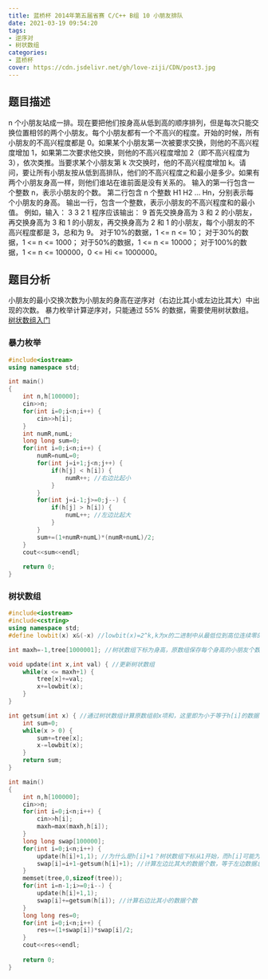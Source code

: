 ```yaml
---
title: 蓝桥杯 2014年第五届省赛 C/C++ B组 10 小朋友排队
date: 2021-03-19 09:54:20
tags:
- 逆序对
- 树状数组
categories:
- 蓝桥杯
cover: https://cdn.jsdelivr.net/gh/love-ziji/CDN/post3.jpg
---
```


## 题目描述

n 个小朋友站成一排。现在要把他们按身高从低到高的顺序排列，但是每次只能交换位置相邻的两个小朋友。每个小朋友都有一个不高兴的程度。开始的时候，所有小朋友的不高兴程度都是 0。如果某个小朋友第一次被要求交换，则他的不高兴程度增加 1，如果第二次要求他交换，则他的不高兴程度增加 2（即不高兴程度为 3），依次类推。当要求某个小朋友第 k 次交换时，他的不高兴程度增加 k。请问，要让所有小朋友按从低到高排队，他们的不高兴程度之和最小是多少。如果有两个小朋友身高一样，则他们谁站在谁前面是没有关系的。
输入的第一行包含一个整数 n，表示小朋友的个数。
第二行包含 n 个整数 H1 H2 … Hn，分别表示每个小朋友的身高。
输出一行，包含一个整数，表示小朋友的不高兴程度和的最小值。
例如，输入：
3
3 2 1
程序应该输出：
9
首先交换身高为 3 和 2 的小朋友，再交换身高为 3 和 1 的小朋友，再交换身高为 2 和 1 的小朋友，每个小朋友的不高兴程度都是 3，总和为 9。
对于10%的数据，1 <= n <= 10；
对于30%的数据，1 <= n <= 1000；
对于50%的数据，1 <= n <= 10000；
对于100%的数据，1 <= n <= 100000，0 <= Hi <= 1000000。

## 题目分析

小朋友的最小交换次数为小朋友的身高在逆序对（右边比其小或左边比其大）中出现的次数。
暴力枚举计算逆序对，只能通过 55% 的数据，需要使用树状数组。[树状数组入门](https://blog.csdn.net/Small_Orange_glory/article/details/81290634)

### 暴力枚举

```c++
#include<iostream>
using namespace std;

int main()
{
	int n,h[100000];
	cin>>n;
	for(int i=0;i<n;i++) {
		cin>>h[i];
	}
	int numR,numL;
	long long sum=0;
	for(int i=0;i<n;i++) {
		numR=numL=0;
		for(int j=i+1;j<n;j++) {
			if(h[j] < h[i]) {
				numR++; //右边比起小 
			}
		}
		for(int j=i-1;j>=0;j--) {
			if(h[j] > h[i]) {
				numL++; //左边比起大 
			}
		}
		sum+=(1+numR+numL)*(numR+numL)/2;
	}
	cout<<sum<<endl;
	
	return 0;
}
```

### 树状数组

```c++
#include<iostream>
#include<cstring>
using namespace std;
#define lowbit(x) x&(-x) //lowbit(x)=2^k,k为x的二进制中从最低位到高位连续零的长度

int maxh=-1,tree[1000001]; //树状数组下标为身高，原数组保存每个身高的小朋友个数

void update(int x,int val) { //更新树状数组
	while(x <= maxh+1) {
		tree[x]+=val;
		x+=lowbit(x);
	}
}

int getsum(int x) { //通过树状数组计算原数组前x项和，这里即为小于等于h[i]的数据个数
	int sum=0;
	while(x > 0) {
		sum+=tree[x];
		x-=lowbit(x);
	}
	return sum;
}

int main()
{
	int n,h[100000];
	cin>>n;
	for(int i=0;i<n;i++) {
		cin>>h[i];
		maxh=max(maxh,h[i]);
	}
	long long swap[100000];
	for(int i=0;i<n;i++) {
		update(h[i]+1,1); //为什么是h[i]+1？树状数组下标从1开始，而h[i]可能为0
		swap[i]=i+1-getsum(h[i]+1); //计算左边比其大的数据个数，等于左边数据总个数-小于等于其的数据个数
	}
	memset(tree,0,sizeof(tree));
	for(int i=n-1;i>=0;i--) {
		update(h[i]+1,1);
		swap[i]+=getsum(h[i]); //计算右边比其小的数据个数
	}
	long long res=0;
	for(int i=0;i<n;i++) {
		res+=(1+swap[i])*swap[i]/2;
	}
	cout<<res<<endl;
	
	return 0;
}
```

